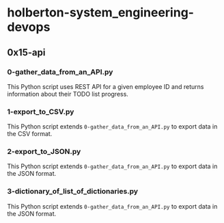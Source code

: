 # holberton-system_engineering-devops
## 0x15-api
### 0-gather_data_from_an_API.py
This Python script uses REST API for a given employee ID and returns information about their TODO list progress.
### 1-export_to_CSV.py
This Python script extends `0-gather_data_from_an_API.py` to export data in the CSV format.
### 2-export_to_JSON.py
This Python script extends `0-gather_data_from_an_API.py` to export data in the JSON format.
### 3-dictionary_of_list_of_dictionaries.py
This Python script extends `0-gather_data_from_an_API.py` to export data in the JSON format.
